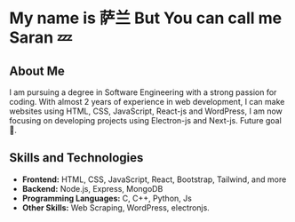 # My name is 萨兰 But You can call me Saran 💤

## About Me
I am pursuing a degree in Software Engineering with a strong passion for coding. With almost 2 years of experience in web development, I can make websites using  HTML, CSS, JavaScript, React-js and WordPress, I am now focusing on developing projects using Electron-js and Next-js.
Future goal <AI/> 👻.

## Skills and Technologies
- **Frontend:** HTML, CSS, JavaScript, React, Bootstrap, Tailwind, and more
- **Backend:** Node.js, Express, MongoDB
- **Programming Languages:** C, C++, Python, Js
- **Other Skills:** Web Scraping, WordPress, electronjs.

